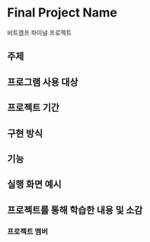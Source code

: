 # Final Project Name
비트캠프 파이널 프로젝트 

## 주제

## 프로그램 사용 대상

## 프로젝트 기간

## 구현 방식

## 기능

## 실행 화면 예시

## 프로젝트를 통해 학습한 내용 및 소감




### 프로젝트 멤버




